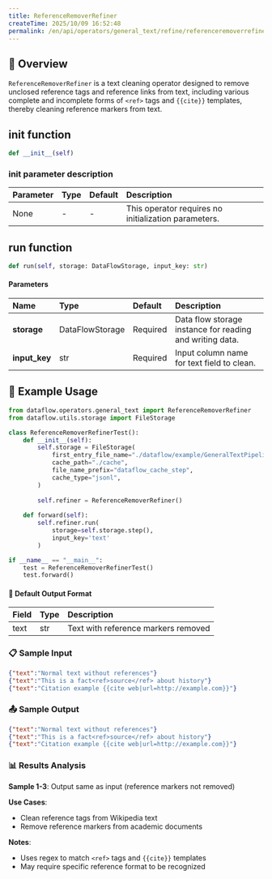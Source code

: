 ```yaml
---
title: ReferenceRemoverRefiner
createTime: 2025/10/09 16:52:48
permalink: /en/api/operators/general_text/refine/referenceremoverrefiner/
---
```


## 📘 Overview

`ReferenceRemoverRefiner` is a text cleaning operator designed to remove unclosed reference tags and reference links from text, including various complete and incomplete forms of `<ref>` tags and `{{cite}}` templates, thereby cleaning reference markers from text.

## __init__ function

```python
def __init__(self)
```

### init parameter description

| Parameter | Type | Default | Description                |
| :-----    | :--- | :-----  | :-------------------------  |
| None      | -    | -       | This operator requires no initialization parameters. |

## run function

```python
def run(self, storage: DataFlowStorage, input_key: str)
```

#### Parameters

| Name        | Type              | Default | Description                               |
| :---------- | :---------------- | :------ | :---------------------------------------- |
| **storage** | DataFlowStorage   | Required | Data flow storage instance for reading and writing data. |
| **input_key** | str               | Required | Input column name for text field to clean. |

## 🧠 Example Usage

```python
from dataflow.operators.general_text import ReferenceRemoverRefiner
from dataflow.utils.storage import FileStorage

class ReferenceRemoverRefinerTest():
    def __init__(self):
        self.storage = FileStorage(
            first_entry_file_name="./dataflow/example/GeneralTextPipeline/reference_remover_test_input.jsonl",
            cache_path="./cache",
            file_name_prefix="dataflow_cache_step",
            cache_type="jsonl",
        )
        
        self.refiner = ReferenceRemoverRefiner()
        
    def forward(self):
        self.refiner.run(
            storage=self.storage.step(),
            input_key='text'
        )

if __name__ == "__main__":
    test = ReferenceRemoverRefinerTest()
    test.forward()
```

#### 🧾 Default Output Format

| Field | Type | Description |
| :--- | :---- | :---------- |
| text | str | Text with reference markers removed |

### 📋 Sample Input

```json
{"text":"Normal text without references"}
{"text":"This is a fact<ref>source</ref> about history"}
{"text":"Citation example {{cite web|url=http://example.com}}"}
```

### 📤 Sample Output

```json
{"text":"Normal text without references"}
{"text":"This is a fact<ref>source</ref> about history"}
{"text":"Citation example {{cite web|url=http://example.com}}"}
```

### 📊 Results Analysis

**Sample 1-3**: Output same as input (reference markers not removed)

**Use Cases**:
- Clean reference tags from Wikipedia text
- Remove reference markers from academic documents

**Notes**:
- Uses regex to match `<ref>` tags and `{{cite}}` templates
- May require specific reference format to be recognized
